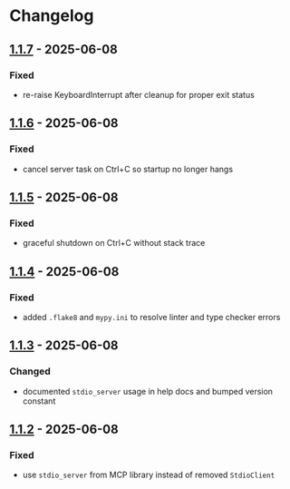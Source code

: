 # Changelog
## [1.1.7](https://github.com/joshuadanpeterson/enhanced-dash-mcp/releases/tag/v1.1.7) - 2025-06-08
### Fixed
- re-raise KeyboardInterrupt after cleanup for proper exit status

## [1.1.6](https://github.com/joshuadanpeterson/enhanced-dash-mcp/releases/tag/v1.1.6) - 2025-06-08
### Fixed
- cancel server task on Ctrl+C so startup no longer hangs

## [1.1.5](https://github.com/joshuadanpeterson/enhanced-dash-mcp/releases/tag/v1.1.5) - 2025-06-08
### Fixed
- graceful shutdown on Ctrl+C without stack trace


## [1.1.4](https://github.com/joshuadanpeterson/enhanced-dash-mcp/releases/tag/v1.1.4) - 2025-06-08
### Fixed
- added `.flake8` and `mypy.ini` to resolve linter and type checker errors

## [1.1.3](https://github.com/joshuadanpeterson/enhanced-dash-mcp/releases/tag/v1.1.3) - 2025-06-08
### Changed
- documented `stdio_server` usage in help docs and bumped version constant

## [1.1.2](https://github.com/joshuadanpeterson/enhanced-dash-mcp/releases/tag/v1.1.2) - 2025-06-08
### Fixed
- use `stdio_server` from MCP library instead of removed `StdioClient`

